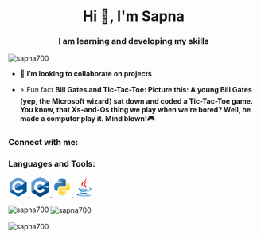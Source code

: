 

<h1 align="center">Hi 👋, I'm Sapna</h1>
<h3 align="center">I am learning and developing my skills</h3>



<p align="left"> <img src="https://komarev.com/ghpvc/?username=sapna700&label=Profile%20views&color=0e75b6&style=flat" alt="sapna700" /> </p>

- 🤝 **I’m looking to collaborate on projects**

- ⚡ Fun fact **Bill Gates and Tic-Tac-Toe: Picture this: A young Bill Gates (yep, the Microsoft wizard) sat down and coded a Tic-Tac-Toe game. You know, that Xs-and-Os thing we play when we’re bored? Well, he made a computer play it. Mind blown!🎮**

<h3 align="left">Connect with me:</h3>
<p align="left">
</p>

<h3 align="left">Languages and Tools:</h3>
<p align="left"> <a href="https://www.cprogramming.com/" target="_blank" rel="noreferrer"> <img src="https://raw.githubusercontent.com/devicons/devicon/master/icons/c/c-original.svg" alt="c" width="40" height="40"/> </a> <a href="https://www.w3schools.com/cpp/" target="_blank" rel="noreferrer"> <img src="https://raw.githubusercontent.com/devicons/devicon/master/icons/cplusplus/cplusplus-original.svg" alt="cplusplus" width="40" height="40"/> </a> <a href="https://www.python.org" target="_blank" rel="noreferrer"> <img src="https://raw.githubusercontent.com/devicons/devicon/master/icons/python/python-original.svg" alt="python" width="40" height="40"/> </a> <a href="https://en.wikipedia.org" target="_blank" rel="noreferrer"> <img src="https://raw.githubusercontent.com/devicons/devicon/master/icons/java/java-original.svg" alt="java" width="40" height="40"/> </a> </p>

<p><img align="left" src="https://github-readme-stats.vercel.app/api/top-langs?username=sapna700&show_icons=true&locale=en&layout=compact" alt="sapna700" /></p>

<p>&nbsp;<img align="center" src="https://github-readme-stats.vercel.app/api?username=sapna700&show_icons=true&locale=en" alt="sapna700" /></p>

<p><img align="center" src="https://github-readme-streak-stats.herokuapp.com/?user=sapna700&" alt="sapna700" /></p>
